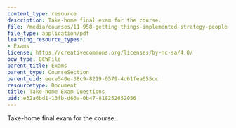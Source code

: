 ```yaml
---
content_type: resource
description: Take-home final exam for the course.
file: /media/courses/11-958-getting-things-implemented-strategy-people-performance-and-leadership-january-iap-2009/e32a6bd113fbd66a0b47818252652056_questions.pdf
file_type: application/pdf
learning_resource_types:
- Exams
license: https://creativecommons.org/licenses/by-nc-sa/4.0/
ocw_type: OCWFile
parent_title: Exams
parent_type: CourseSection
parent_uid: eece540e-38c9-8219-0579-4d61fea655cc
resourcetype: Document
title: Take-home Exam Questions
uid: e32a6bd1-13fb-d66a-0b47-818252652056
---
```

Take-home final exam for the course.